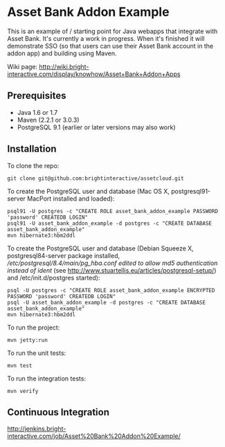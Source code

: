 Asset Bank Addon Example
========================

This is an example of / starting point for Java webapps that integrate with
Asset Bank. It's currently a work in progress. When it's finished it will
demonstrate SSO (so that users can use their Asset Bank account in the addon
app) and building using Maven.

Wiki page: http://wiki.bright-interactive.com/display/knowhow/Asset+Bank+Addon+Apps


Prerequisites
-------------

* Java 1.6 or 1.7
* Maven (2.2.1 or 3.0.3)
* PostgreSQL 9.1 (earlier or later versions may also work)


Installation
------------

To clone the repo:

    git clone git@github.com:brightinteractive/assetcloud.git

To create the PostgreSQL user and database (Mac OS X, postgresql91-server MacPort installed and loaded):

    psql91 -U postgres -c "CREATE ROLE asset_bank_addon_example PASSWORD 'password' CREATEDB LOGIN"
    psql91 -U asset_bank_addon_example -d postgres -c "CREATE DATABASE asset_bank_addon_example"
    mvn hibernate3:hbm2ddl

To create the PostgreSQL user and database (Debian Squeeze X, postgresql84-server package installed, */etc/postgresql/8.4/main/pg_hba.conf edited to allow md5 authentication instead of ident* (see http://www.stuartellis.eu/articles/postgresql-setup/) and /etc/init.d/postgres started):

    psql -U postgres -c "CREATE ROLE asset_bank_addon_example ENCRYPTED PASSWORD 'password' CREATEDB LOGIN"
    psql -U asset_bank_addon_example -d postgres -c "CREATE DATABASE asset_bank_addon_example"
    mvn hibernate3:hbm2ddl

To run the project:

    mvn jetty:run

To run the unit tests:

	mvn test

To run the integration tests:

    mvn verify

Continuous Integration
----------------------

http://jenkins.bright-interactive.com/job/Asset%20Bank%20Addon%20Example/
